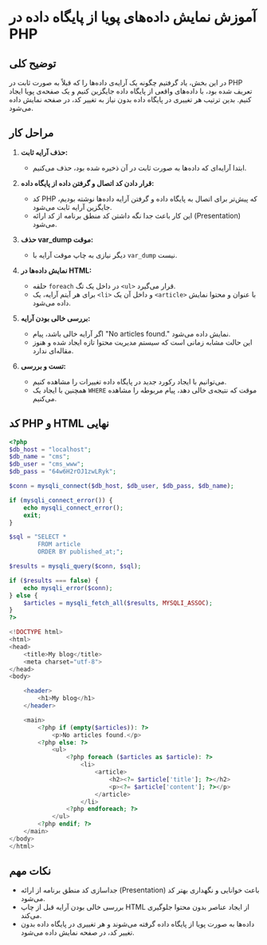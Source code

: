 # آموزش نمایش داده‌های پویا از پایگاه داده در PHP

## توضیح کلی

در این بخش، یاد گرفتیم چگونه یک آرایه‌ی داده‌ها را که قبلاً به صورت ثابت در PHP تعریف شده بود، با داده‌های واقعی از پایگاه داده جایگزین کنیم و یک صفحه‌ی پویا ایجاد کنیم. بدین ترتیب هر تغییری در پایگاه داده بدون نیاز به تغییر کد، در صفحه نمایش داده می‌شود.

## مراحل کار

1. **حذف آرایه ثابت:**

   * ابتدا آرایه‌ای که داده‌ها به صورت ثابت در آن ذخیره شده بود، حذف می‌کنیم.

2. **قرار دادن کد اتصال و گرفتن داده از پایگاه داده:**

   * کد PHP که پیش‌تر برای اتصال به پایگاه داده و گرفتن آرایه داده‌ها نوشته بودیم، جایگزین آرایه ثابت می‌شود.
   * این کار باعث جدا نگه داشتن کد منطق برنامه از کد ارائه (Presentation) می‌شود.

3. **حذف var_dump موقت:**

   * دیگر نیازی به چاپ موقت آرایه با `var_dump` نیست.

4. **نمایش داده‌ها در HTML:**

   * حلقه `foreach` در داخل یک تگ `<ul>` قرار می‌گیرد.
   * برای هر آیتم آرایه، یک `<li>` و داخل آن یک `<article>` با عنوان و محتوا نمایش داده می‌شود.

5. **بررسی خالی بودن آرایه:**

   * اگر آرایه خالی باشد، پیام "No articles found." نمایش داده می‌شود.
   * این حالت مشابه زمانی است که سیستم مدیریت محتوا تازه ایجاد شده و هنوز مقاله‌ای ندارد.

6. **تست و بررسی:**

   * می‌توانیم با ایجاد رکورد جدید در پایگاه داده تغییرات را مشاهده کنیم.
   * همچنین با ایجاد یک `WHERE` موقت که نتیجه‌ی خالی دهد، پیام مربوطه را مشاهده می‌کنیم.

## کد PHP و HTML نهایی

```php
<?php
$db_host = "localhost";
$db_name = "cms";
$db_user = "cms_www";
$db_pass = "64w6H2rOJ1zwLRyk";

$conn = mysqli_connect($db_host, $db_user, $db_pass, $db_name);

if (mysqli_connect_error()) {
    echo mysqli_connect_error();
    exit;
}

$sql = "SELECT *
        FROM article
        ORDER BY published_at;";

$results = mysqli_query($conn, $sql);

if ($results === false) {
    echo mysqli_error($conn);
} else {
    $articles = mysqli_fetch_all($results, MYSQLI_ASSOC);
}
?>

<!DOCTYPE html>
<html>
<head>
    <title>My blog</title>
    <meta charset="utf-8">
</head>
<body>

    <header>
        <h1>My blog</h1>
    </header>

    <main>
        <?php if (empty($articles)): ?>
            <p>No articles found.</p>
        <?php else: ?>
            <ul>
                <?php foreach ($articles as $article): ?>
                    <li>
                        <article>
                            <h2><?= $article['title']; ?></h2>
                            <p><?= $article['content']; ?></p>
                        </article>
                    </li>
                <?php endforeach; ?>
            </ul>
        <?php endif; ?>
    </main>
</body>
</html>
```

## نکات مهم

* جداسازی کد منطق برنامه از ارائه (Presentation) باعث خوانایی و نگهداری بهتر کد می‌شود.
* بررسی خالی بودن آرایه قبل از چاپ HTML از ایجاد عناصر بدون محتوا جلوگیری می‌کند.
* داده‌ها به صورت پویا از پایگاه داده گرفته می‌شوند و هر تغییری در پایگاه داده بدون تغییر کد، در صفحه نمایش داده می‌شود.
